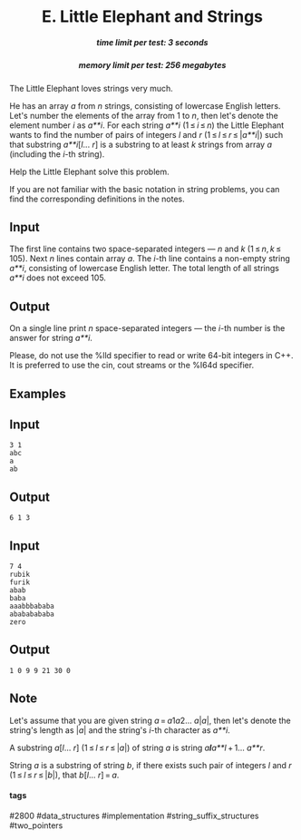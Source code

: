 <h1 style='text-align: center;'> E. Little Elephant and Strings</h1>

<h5 style='text-align: center;'>time limit per test: 3 seconds</h5>
<h5 style='text-align: center;'>memory limit per test: 256 megabytes</h5>

The Little Elephant loves strings very much. 

He has an array *a* from *n* strings, consisting of lowercase English letters. Let's number the elements of the array from 1 to *n*, then let's denote the element number *i* as *a**i*. For each string *a**i* (1 ≤ *i* ≤ *n*) the Little Elephant wants to find the number of pairs of integers *l* and *r* (1 ≤ *l* ≤ *r* ≤ |*a**i*|) such that substring *a**i*[*l*... *r*] is a substring to at least *k* strings from array *a* (including the *i*-th string).

Help the Little Elephant solve this problem.

If you are not familiar with the basic notation in string problems, you can find the corresponding definitions in the notes.

## Input

The first line contains two space-separated integers — *n* and *k* (1 ≤ *n*, *k* ≤ 105). Next *n* lines contain array *a*. The *i*-th line contains a non-empty string *a**i*, consisting of lowercase English letter. The total length of all strings *a**i* does not exceed 105.

## Output

On a single line print *n* space-separated integers — the *i*-th number is the answer for string *a**i*.

Please, do not use the %lld specifier to read or write 64-bit integers in С++. It is preferred to use the cin, cout streams or the %I64d specifier.

## Examples

## Input


```
3 1  
abc  
a  
ab  

```
## Output


```
6 1 3   

```
## Input


```
7 4  
rubik  
furik  
abab  
baba  
aaabbbababa  
abababababa  
zero  

```
## Output


```
1 0 9 9 21 30 0   

```
## Note

Let's assume that you are given string *a* = *a*1*a*2... *a*|*a*|, then let's denote the string's length as |*a*| and the string's *i*-th character as *a**i*.

A substring *a*[*l*... *r*] (1 ≤ *l* ≤ *r* ≤ |*a*|) of string *a* is string *a**l**a**l* + 1... *a**r*.

String *a* is a substring of string *b*, if there exists such pair of integers *l* and *r* (1 ≤ *l* ≤ *r* ≤ |*b*|), that *b*[*l*... *r*] = *a*.



#### tags 

#2800 #data_structures #implementation #string_suffix_structures #two_pointers 